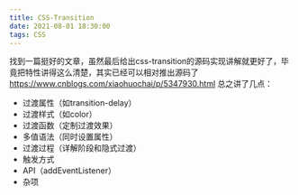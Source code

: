 ```yaml
---
title: CSS-Transition
date: 2021-08-01 18:30:00
tags: CSS
---
```

找到一篇挺好的文章，虽然最后给出css-transition的源码实现讲解就更好了，毕竟把特性讲得这么清楚，其实已经可以相对推出源码了
<https://www.cnblogs.com/xiaohuochai/p/5347930.html>
总之讲了几点：
- 过渡属性（如transition-delay）
- 过渡样式（如color）
- 过渡函数（定制过渡效果）
- 多值语法（同时设置属性）
- 过渡过程（详解阶段和隐式过渡）
- 触发方式
- API（addEventListener）
- 杂项
